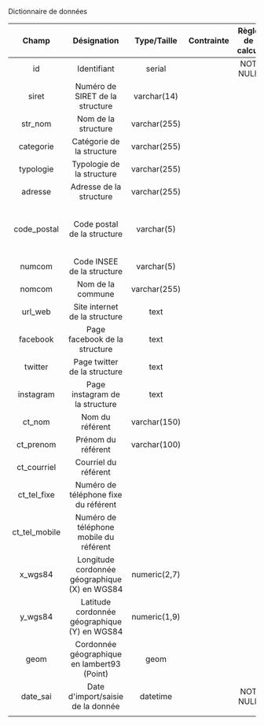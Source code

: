 Dictionnaire de données

| Champ | Désignation | Type/Taille | Contrainte | Règle de calcul | Clé étrangère | Commentaire |
| :--: | :--: | :--: | :--: | :--: | :--: | :--: |
| id | Identifiant | serial |  | NOT NULL |  | Identifiant non signifiant |
| siret | Numéro de SIRET de la structure | varchar(14) |  |  |  |  |
| str_nom | Nom de la structure | varchar(255) |  |  |  |  |
| categorie | Catégorie de la structure | varchar(255) |  |  |  |  |
| typologie | Typologie de la structure | varchar(255) |  |  |  |  |
| adresse | Adresse de la structure | varchar(255) |  |  |  |  |
| code_postal | Code postal de la structure | varchar(5) |  |  |  | Issu de la table de correspondance code postaux - code INSEE |
| numcom | Code INSEE de la structure | varchar(5) |  |  |  | Issu de la table des communes |
| nomcom | Nom de la commune | varchar(255) |  |  |  | Issu de la table des communes |
| url_web | Site internet de la structure | text |  |  |  |  |
| facebook | Page facebook de la structure | text |  |  |  |  |
| twitter | Page twitter de la structure | text |  |  |  |  |
| instagram | Page instagram de la structure | text |  |  |  |  |
| ct_nom | Nom du référent | varchar(150) |  |  |  |  |
| ct_prenom | Prénom du référent | varchar(100) |  |  |  |  |
| ct_courriel | Courriel du référent |  |  |  |  |  |
| ct_tel_fixe | Numéro de téléphone fixe du référent |  |  |  |  |  |
| ct_tel_mobile | Numéro de téléphone mobile du référent |  |  |  |  |  |
| x_wgs84 | Longitude cordonnée géographique (X) en WGS84 | numeric(2,7) |  |  |  |  |
| y_wgs84 | Latitude cordonnée géographique (Y) en WGS84 | numeric(1,9) |  |  |  |  |
| geom | Cordonnée géographique en lambert93 (Point) | geom |  |  |  |  |
| date_sai | Date d'import/saisie de la donnée | datetime |  | NOT NULL | now() |  |
|  |  |  |  |  |  |  |
